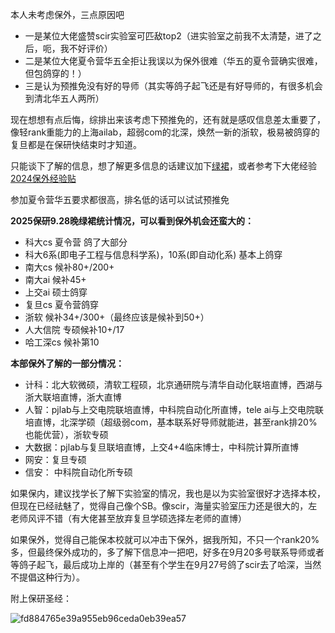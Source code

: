 本人未考虑保外，三点原因吧
* 一是某位大佬盛赞scir实验室可匹敌top2（进实验室之前我不太清楚，进了之后，呃，我不好评价）
* 二是某位大佬夏令营华五全拒让我误以为保外很难（华五的夏令营确实很难，但包鸽穿的！）
* 三是认为预推免没有好的导师（其实等鸽子起飞还是有好导师的，有很多机会到清北华五人两所）

现在想想有点后悔，综排出来该考虑下预推免的，还有就是感叹信息差太重要了，像轻rank重能力的上海ailab，超弱com的北深，焕然一新的浙软，极易被鸽穿的复旦都是在保研快结束时才知道。

只能谈下了解的信息，想了解更多信息的话建议加下[绿裙](https://github.com/CS-BAOYAN)，或者参考下大佬经验[2024保外经验贴](https://www.zhihu.com/collection/967421846)

参加夏令营华五要求都很高，排名低的话可以试试预推免

**2025保研9.28晚绿裙统计情况，可以看到保外机会还蛮大的：**

* 科大cs 夏令营 鸽了大部分
* 科大6系(即电子工程与信息科学系)，10系(即自动化系) 基本上鸽穿
* 南大cs 候补80+/200+
* 南大ai  候补45+
* 上交ai 硕士鸽穿
* 复旦cs 夏令营鸽穿
* 浙软 候补34+/300+（最终应该是候补到50+）
* 人大信院 专硕候补10+/17 
* 哈工深cs  候补第10

**本部保外了解的一部分情况：**

* 计科：北大软微硕，清软工程硕，北京通研院与清华自动化联培直博，西湖与浙大联培直博，浙大直博
* 人智：pjlab与上交电院联培直博，中科院自动化所直博，tele ai与上交电院联培直博，北深学硕（超级弱com，基本联系好导师就能进，甚至rank排20%也能优营），浙软专硕
* 大数据：pjlab与复旦联培直博，上交4+4临床博士，中科院计算所直博
* 网安：复旦专硕
* 信安： 中科院自动化所专硕

如果保内，建议找学长了解下实验室的情况，我也是以为实验室很好才选择本校，但现在已经祛魅了，觉得自己像个SB。像scir，海量实验室压力还是很大的，左老师风评不错（有大佬甚至放弃复旦学硕选择左老师的直博）

如果保外，觉得自己能保本校就可以冲击下保外，据我所知，不只一个rank20%多，但最终保外成功的，多了解下信息冲一把吧，好多在9月20多号联系导师或者等鸽子起飞，最后成功上岸的（甚至有个学生在9月27号鸽了scir去了哈深，当然不提倡这种行为）。


附上保研圣经：

![fd884765e39a955eb96ceda0eb39ea57](https://github.com/user-attachments/assets/d73ee124-ae99-4fd1-8cab-65ece913327d)

